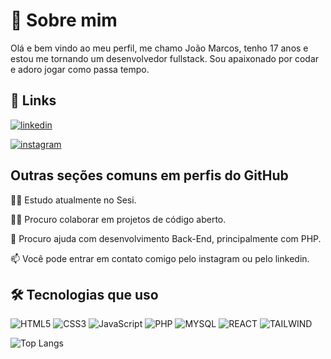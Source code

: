 
# 🚀 Sobre mim

Olá e bem vindo ao meu perfil, me chamo João Marcos, tenho 17 anos e estou me tornando um desenvolvedor fullstack. Sou apaixonado por codar e adoro jogar como passa tempo.


## 🔗 Links
[![linkedin](https://img.shields.io/badge/linkedin-0A66C2?style=for-the-badge&logo=linkedin&logoColor=white)](https://www.linkedin.com/in/jo%C3%A3o-marcos-pinto-sant-ana-7a4ba2259/)

[![instagram](https://img.shields.io/badge/Instagram-E4405F?style=for-the-badge&logo=instagram&logoColor=white)](https://www.instagram.com/joao_marcoscap/)


## Outras seções comuns em perfis do GitHub
👩‍💻 Estudo atualmente no Sesi.

👯‍♀️ Procuro colaborar em projetos de código aberto.

🤔 Procuro ajuda com desenvolvimento Back-End, principalmente com PHP.

📫 Você pode entrar em contato comigo pelo instagram ou pelo linkedin.



## 🛠 Tecnologias que uso

![HTML5](https://img.shields.io/badge/html5-%23E34F26.svg?style=for-the-badge&logo=html5&logoColor=white)
![CSS3](https://img.shields.io/badge/css3-%231572B6.svg?style=for-the-badge&logo=css3&logoColor=white)
![JavaScript](https://img.shields.io/badge/javascript-%23323330.svg?style=for-the-badge&logo=javascript&logoColor=%23F7DF1E)
![PHP](https://img.shields.io/badge/php-%23777BB4.svg?style=for-the-badge&logo=php&logoColor=white)
![MYSQL](https://img.shields.io/badge/MySQL-005C84?style=for-the-badge&logo=mysql&logoColor=white)
![REACT](https://shields.io/badge/react-black?logo=react&style=for-the-badge)
![TAILWIND](https://img.shields.io/badge/tailwindcss-%2338B2AC.svg?style=for-the-badge&logo=tailwind-css&logoColor=white)

![Top Langs](https://github-readme-stats.vercel.app/api/top-langs/?username=joao-sant-ana&layout=compact)



